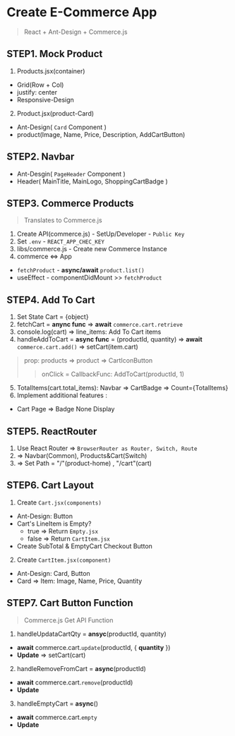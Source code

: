# Create E-Commerce App 
> React + Ant-Design + Commerce.js 

## STEP1. Mock Product
1. Products.jsx(container)
- Grid(Row + Col) 
- justify: center 
- Responsive-Design
  
2. Product.jsx(product-Card)
- Ant-Design( `Card` Component )
- product(Image, Name, Price, Description, AddCartButton)

## STEP2. Navbar
- Ant-Desgin( `PageHeader` Component )
- Header( MainTitle, MainLogo, ShoppingCartBadge )

## STEP3. Commerce Products
> Translates to Commerce.js
  
1. Create API(commerce.js) - SetUp/Developer - `Public Key`
2. Set `.env` - `REACT_APP_CHEC_KEY`
3. libs/commerce.js - Create new Commerce Instance
4. commerce <=> App
- `fetchProduct` - **async/await** `product.list()`
- useEffect - componentDidMount >> `fetchProduct`

## STEP4. Add To Cart
1. Set State Cart = {object}
2. fetchCart = **anync func** => **await** `commerce.cart.retrieve`
3. console.log(cart) => line_items: Add To Cart items
4. handleAddToCart = **async func** = (productId, quantity) => **await** `commerce.cart.add()` => setCart(item.cart)
> prop: products => product => CartIconButton
>> onClick = CallbackFunc: AddToCart(productId, 1)
5. TotalItems(cart.total_items): Navbar => CartBadge => Count={TotalItems}
6. Implement additional features : 
  - Cart Page => Badge None Display

## STEP5. ReactRouter
1. Use React Router => `BrowserRouter as Router, Switch, Route`
2. <Router> => Navbar(Common), Products&Cart(Switch)
3. <Route> => Set Path = "/"(product-home) , "/cart"(cart)

## STEP6. Cart Layout
1. Create `Cart.jsx(components)`
  - Ant-Design: Button
  - Cart's LineItem is Empty? 
    + true => Return `Empty.jsx` 
    + false => Return `CartItem.jsx`
  - Create SubTotal & EmptyCart Checkout Button 
2. Create `CartItem.jsx(component)`
  - Ant-Design: Card, Button
  - Card => Item: Image, Name, Price, Quantity

## STEP7. Cart Button Function
> Commerce.js Get API Function
  
1. handleUpdataCartQty = **ansyc**(productId, quantity)
  - **await** commerce.cart.`update`(productId, { **quantity** })
  - **Update** => setCart(cart)  
2. handleRemoveFromCart = **async**(productId)
  - **await** commerce.cart.`remove`(productId)
  - **Update**
3. handleEmptyCart = **async**()
  - **await** commerce.cart.`empty`
  - **Update**